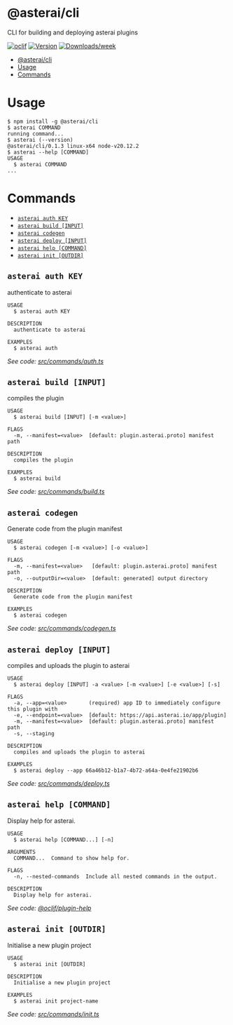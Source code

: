 # @asterai/cli

CLI for building and deploying asterai plugins

[![oclif](https://img.shields.io/badge/cli-oclif-brightgreen.svg)](https://oclif.io)
[![Version](https://img.shields.io/npm/v/@asterai/cli.svg)](https://npmjs.org/package/@asterai/cli)
[![Downloads/week](https://img.shields.io/npm/dw/@asterai/cli.svg)](https://npmjs.org/package/@asterai/cli)

<!-- toc -->

- [@asterai/cli](#asteraicli)
- [Usage](#usage)
- [Commands](#commands)
<!-- tocstop -->

# Usage

<!-- usage -->

```sh-session
$ npm install -g @asterai/cli
$ asterai COMMAND
running command...
$ asterai (--version)
@asterai/cli/0.1.3 linux-x64 node-v20.12.2
$ asterai --help [COMMAND]
USAGE
  $ asterai COMMAND
...
```

<!-- usagestop -->

# Commands

<!-- commands -->

- [`asterai auth KEY`](#asterai-auth-key)
- [`asterai build [INPUT]`](#asterai-build-input)
- [`asterai codegen`](#asterai-codegen)
- [`asterai deploy [INPUT]`](#asterai-deploy-input)
- [`asterai help [COMMAND]`](#asterai-help-command)
- [`asterai init [OUTDIR]`](#asterai-init-outdir)

## `asterai auth KEY`

authenticate to asterai

```
USAGE
  $ asterai auth KEY

DESCRIPTION
  authenticate to asterai

EXAMPLES
  $ asterai auth
```

_See code: [src/commands/auth.ts](https://github.com/asterai-io/asterai-sdk/blob/v0.1.3/src/commands/auth.ts)_

## `asterai build [INPUT]`

compiles the plugin

```
USAGE
  $ asterai build [INPUT] [-m <value>]

FLAGS
  -m, --manifest=<value>  [default: plugin.asterai.proto] manifest path

DESCRIPTION
  compiles the plugin

EXAMPLES
  $ asterai build
```

_See code: [src/commands/build.ts](https://github.com/asterai-io/asterai-sdk/blob/v0.1.3/src/commands/build.ts)_

## `asterai codegen`

Generate code from the plugin manifest

```
USAGE
  $ asterai codegen [-m <value>] [-o <value>]

FLAGS
  -m, --manifest=<value>   [default: plugin.asterai.proto] manifest path
  -o, --outputDir=<value>  [default: generated] output directory

DESCRIPTION
  Generate code from the plugin manifest

EXAMPLES
  $ asterai codegen
```

_See code: [src/commands/codegen.ts](https://github.com/asterai-io/asterai-sdk/blob/v0.1.3/src/commands/codegen.ts)_

## `asterai deploy [INPUT]`

compiles and uploads the plugin to asterai

```
USAGE
  $ asterai deploy [INPUT] -a <value> [-m <value>] [-e <value>] [-s]

FLAGS
  -a, --app=<value>       (required) app ID to immediately configure this plugin with
  -e, --endpoint=<value>  [default: https://api.asterai.io/app/plugin]
  -m, --manifest=<value>  [default: plugin.asterai.proto] manifest path
  -s, --staging

DESCRIPTION
  compiles and uploads the plugin to asterai

EXAMPLES
  $ asterai deploy --app 66a46b12-b1a7-4b72-a64a-0e4fe21902b6
```

_See code: [src/commands/deploy.ts](https://github.com/asterai-io/asterai-sdk/blob/v0.1.3/src/commands/deploy.ts)_

## `asterai help [COMMAND]`

Display help for asterai.

```
USAGE
  $ asterai help [COMMAND...] [-n]

ARGUMENTS
  COMMAND...  Command to show help for.

FLAGS
  -n, --nested-commands  Include all nested commands in the output.

DESCRIPTION
  Display help for asterai.
```

_See code: [@oclif/plugin-help](https://github.com/oclif/plugin-help/blob/v6.0.22/src/commands/help.ts)_

## `asterai init [OUTDIR]`

Initialise a new plugin project

```
USAGE
  $ asterai init [OUTDIR]

DESCRIPTION
  Initialise a new plugin project

EXAMPLES
  $ asterai init project-name
```

_See code: [src/commands/init.ts](https://github.com/asterai-io/asterai-sdk/blob/v0.1.3/src/commands/init.ts)_

<!-- commandsstop -->
